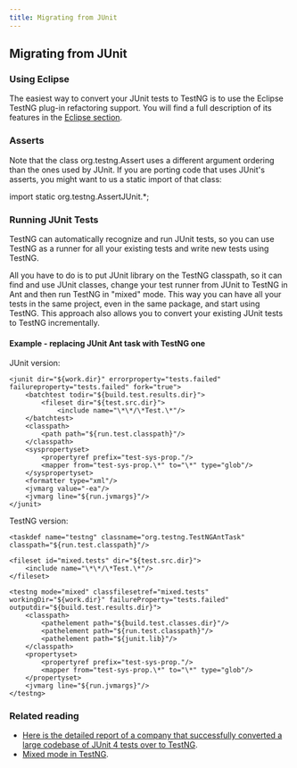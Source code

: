 ```yaml
---
title: Migrating from JUnit
---
```


Migrating from JUnit
--------------------

### Using Eclipse

The easiest way to convert your JUnit tests to TestNG is to use the Eclipse TestNG plug-in refactoring support. You will find a full description of its features in the [Eclipse section](eclipse.html#eclipse-quickfix).

### Asserts

Note that the class org.testng.Assert uses a different argument ordering than the ones used by JUnit. If you are porting code that uses JUnit's asserts, you might want to us a static import of that class:

import static org.testng.AssertJUnit.\*;

### Running JUnit Tests

TestNG can automatically recognize and run JUnit tests, so you can use TestNG as a runner for all your existing tests and write new tests using TestNG.

All you have to do is to put JUnit library on the TestNG classpath, so it can find and use JUnit classes, change your test runner from JUnit to TestNG in Ant and then run TestNG in "mixed" mode. This way you can have all your tests in the same project, even in the same package, and start using TestNG. This approach also allows you to convert your existing JUnit tests to TestNG incrementally.

#### Example - replacing JUnit Ant task with TestNG one

JUnit version:
```
<junit dir="${work.dir}" errorproperty="tests.failed" failureproperty="tests.failed" fork="true">
    <batchtest todir="${build.test.results.dir}">
        <fileset dir="${test.src.dir}">
            <include name="\*\*/\*Test.\*"/>
    </batchtest>
    <classpath>
        <path path="${run.test.classpath}"/>
    </classpath>
    <syspropertyset>
        <propertyref prefix="test-sys-prop."/>
        <mapper from="test-sys-prop.\*" to="\*" type="glob"/>
    </syspropertyset>
    <formatter type="xml"/>
    <jvmarg value="-ea"/>
    <jvmarg line="${run.jvmargs}"/>
</junit>
```
TestNG version:
```
<taskdef name="testng" classname="org.testng.TestNGAntTask" classpath="${run.test.classpath}"/>

<fileset id="mixed.tests" dir="${test.src.dir}">
    <include name="\*\*/\*Test.\*"/>
</fileset>

<testng mode="mixed" classfilesetref="mixed.tests" workingDir="${work.dir}" failureProperty="tests.failed" outputdir="${build.test.results.dir}">
    <classpath>
        <pathelement path="${build.test.classes.dir}"/>
        <pathelement path="${run.test.classpath}"/>
        <pathelement path="${junit.lib}"/>
    </classpath>
    <propertyset>
        <propertyref prefix="test-sys-prop."/>
        <mapper from="test-sys-prop.\*" to="\*" type="glob"/>
    </propertyset>
    <jvmarg line="${run.jvmargs}"/>
</testng>
```
### Related reading

*   [Here is the detailed report of a company that successfully converted a large codebase of JUnit 4 tests over to TestNG](https://www.opengamma.com/blog/2011/04/04/converting-opengamma-junit-testng).
*   [Mixed mode in TestNG](https://wiki.netbeans.org/TestNG_MixedMode).